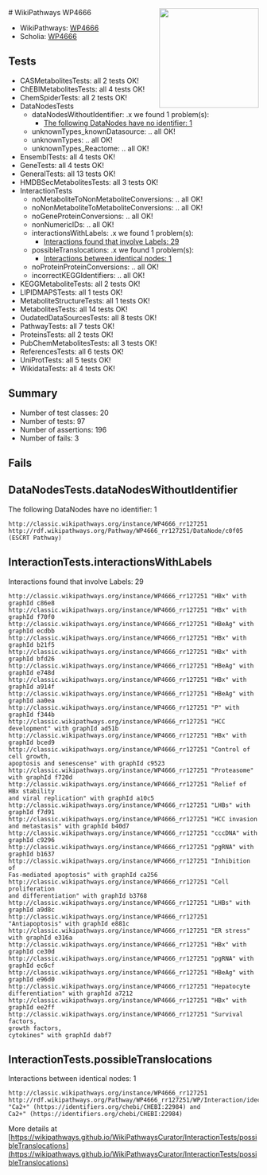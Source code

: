 <img style="float: right; width: 200px" src="https://upload.wikimedia.org/wikipedia/commons/thumb/8/83/Wplogo_with_text_500.png/640px-Wplogo_with_text_500.png" />
# WikiPathways WP4666

* WikiPathways: [WP4666](https://wikipathways.org/pathways/WP4666)
* Scholia: [WP4666](https://scholia.toolforge.org/wikipathways/WP4666)
## Tests
* CASMetabolitesTests: all 2 tests OK!
* ChEBIMetabolitesTests: all 4 tests OK!
* ChemSpiderTests: all 2 tests OK!
* DataNodesTests
    * dataNodesWithoutIdentifier: .x we found 1 problem(s):
        * [The following DataNodes have no identifier: 1](#d2d32fa0)
    * unknownTypes_knownDatasource: .. all OK!
    * unknownTypes: .. all OK!
    * unknownTypes_Reactome: .. all OK!
* EnsemblTests: all 4 tests OK!
* GeneTests: all 4 tests OK!
* GeneralTests: all 13 tests OK!
* HMDBSecMetabolitesTests: all 3 tests OK!
* InteractionTests
    * noMetaboliteToNonMetaboliteConversions: .. all OK!
    * noNonMetaboliteToMetaboliteConversions: .. all OK!
    * noGeneProteinConversions: .. all OK!
    * nonNumericIDs: .. all OK!
    * interactionsWithLabels: .x we found 1 problem(s):
        * [Interactions found that involve Labels: 29](#fe97a8e0)
    * possibleTranslocations: .x we found 1 problem(s):
        * [Interactions between identical nodes: 1](#1c118206)
    * noProteinProteinConversions: .. all OK!
    * incorrectKEGGIdentifiers: .. all OK!
* KEGGMetaboliteTests: all 2 tests OK!
* LIPIDMAPSTests: all 1 tests OK!
* MetaboliteStructureTests: all 1 tests OK!
* MetabolitesTests: all 14 tests OK!
* OudatedDataSourcesTests: all 8 tests OK!
* PathwayTests: all 7 tests OK!
* ProteinsTests: all 2 tests OK!
* PubChemMetabolitesTests: all 3 tests OK!
* ReferencesTests: all 6 tests OK!
* UniProtTests: all 5 tests OK!
* WikidataTests: all 4 tests OK!


## Summary

* Number of test classes: 20
* Number of tests: 97
* Number of assertions: 196
* Number of fails: 3

## Fails

<a name="d2d32fa0" />

## DataNodesTests.dataNodesWithoutIdentifier

The following DataNodes have no identifier: 1
```
http://classic.wikipathways.org/instance/WP4666_rr127251 http://rdf.wikipathways.org/Pathway/WP4666_rr127251/DataNode/c0f05 (ESCRT Pathway)
```

<a name="fe97a8e0" />

## InteractionTests.interactionsWithLabels

Interactions found that involve Labels: 29
```
http://classic.wikipathways.org/instance/WP4666_rr127251 "HBx" with graphId c86e8
http://classic.wikipathways.org/instance/WP4666_rr127251 "HBx" with graphId f70f0
http://classic.wikipathways.org/instance/WP4666_rr127251 "HBeAg" with graphId ecdbb
http://classic.wikipathways.org/instance/WP4666_rr127251 "HBx" with graphId b21f5
http://classic.wikipathways.org/instance/WP4666_rr127251 "HBx" with graphId bfd26
http://classic.wikipathways.org/instance/WP4666_rr127251 "HBeAg" with graphId e748d
http://classic.wikipathways.org/instance/WP4666_rr127251 "HBx" with graphId a914f
http://classic.wikipathways.org/instance/WP4666_rr127251 "HBeAg" with graphId aa0ea
http://classic.wikipathways.org/instance/WP4666_rr127251 "P" with graphId f344b
http://classic.wikipathways.org/instance/WP4666_rr127251 "HCC development" with graphId ad51b
http://classic.wikipathways.org/instance/WP4666_rr127251 "HBx" with graphId bced9
http://classic.wikipathways.org/instance/WP4666_rr127251 "Control of cell growth,
apoptosis and senescense" with graphId c9523
http://classic.wikipathways.org/instance/WP4666_rr127251 "Proteasome" with graphId f720d
http://classic.wikipathways.org/instance/WP4666_rr127251 "Relief of HBx stability
and viral replication" with graphId a10c5
http://classic.wikipathways.org/instance/WP4666_rr127251 "LHBs" with graphId f7d91
http://classic.wikipathways.org/instance/WP4666_rr127251 "HCC invasion and metastasis" with graphId b40d7
http://classic.wikipathways.org/instance/WP4666_rr127251 "cccDNA" with graphId c9296
http://classic.wikipathways.org/instance/WP4666_rr127251 "pgRNA" with graphId b1637
http://classic.wikipathways.org/instance/WP4666_rr127251 "Inhibition of 
Fas-mediated apoptosis" with graphId ca256
http://classic.wikipathways.org/instance/WP4666_rr127251 "Cell proliferation
and differentiation" with graphId b3768
http://classic.wikipathways.org/instance/WP4666_rr127251 "LHBs" with graphId a9d8c
http://classic.wikipathways.org/instance/WP4666_rr127251 "Antiapoptosis" with graphId e881c
http://classic.wikipathways.org/instance/WP4666_rr127251 "ER stress" with graphId e316a
http://classic.wikipathways.org/instance/WP4666_rr127251 "HBx" with graphId ce30d
http://classic.wikipathways.org/instance/WP4666_rr127251 "pgRNA" with graphId ec6cf
http://classic.wikipathways.org/instance/WP4666_rr127251 "HBeAg" with graphId e96d0
http://classic.wikipathways.org/instance/WP4666_rr127251 "Hepatocyte differentiation" with graphId a7212
http://classic.wikipathways.org/instance/WP4666_rr127251 "HBx" with graphId ee2ff
http://classic.wikipathways.org/instance/WP4666_rr127251 "Survival factors,
growth factors,
cytokines" with graphId dabf7
```

<a name="1c118206" />

## InteractionTests.possibleTranslocations

Interactions between identical nodes: 1
```
http://classic.wikipathways.org/instance/WP4666_rr127251 http://rdf.wikipathways.org/Pathway/WP4666_rr127251/WP/Interaction/idec3b054 "Ca2+" (https://identifiers.org/chebi/CHEBI:22984) and 
Ca2+" (https://identifiers.org/chebi/CHEBI:22984)
```

More details at [https://wikipathways.github.io/WikiPathwaysCurator/InteractionTests/possibleTranslocations](https://wikipathways.github.io/WikiPathwaysCurator/InteractionTests/possibleTranslocations)

